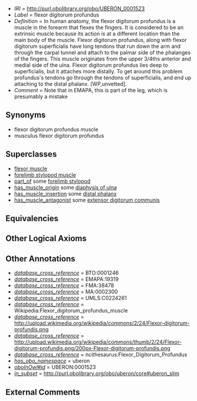  * *IRI* = http://purl.obolibrary.org/obo/UBERON_0001523
 * *Label* = flexor digitorum profundus
 * *Definition* = In human anatomy, the flexor digitorum profundus is a muscle in the forearm that flexes the fingers. It is considered to be an extrinsic muscle because its action is at a different location than the main body of the muscle. Flexor digitorum profundus, along with flexor digitorum superficialis have long tendons that run down the arm and through the carpal tunnel and attach to the palmar side of the phalanges of the fingers. This muscle originates from the upper 3/4ths anterior and medial side of the ulna. Flexor digitorum profundus lies deep to superficialis, but it attaches more distally. To get around this problem profundus's tendons go through the tendons of superficialis, and end up attaching to the distal phalanx. [WP,unvetted].
 * *Comment* = Note that in EMAPA, this is part of the leg, which is presumably a mistake

## Synonyms

 * flexor digitorum profundus muscle
 * musculus flexor digitorum profundus

## Superclasses

 * [flexor muscle](../../UBERON/66/UBERON_0000366.md)
 * [forelimb stylopod muscle](../../UBERON/55/UBERON_0004255.md)
 * [part_of](../../BFO/50/BFO_0000050.md) some [forelimb stylopod](../../UBERON/22/UBERON_0003822.md)
 * [has_muscle_origin](../../RO/72/RO_0002372.md) some [diaphysis of ulna](../../UBERON/10/UBERON_0001010.md)
 * [has_muscle_insertion](../../RO/73/RO_0002373.md) some [distal phalanx](../../UBERON/00/UBERON_0004300.md)
 * [has_muscle_antagonist](../../core#has/st/core#has_muscle_antagonist.md) some [extensor digitorum communis](../../UBERON/12/UBERON_0007612.md)

## Equivalencies


## Other Logical Axioms


## Other Annotations

 * *[database_cross_reference](../../ef/oboInOwl#hasDbXref.md)* = BTO:0001246
 * *[database_cross_reference](../../ef/oboInOwl#hasDbXref.md)* = EMAPA:19319
 * *[database_cross_reference](../../ef/oboInOwl#hasDbXref.md)* = FMA:38478
 * *[database_cross_reference](../../ef/oboInOwl#hasDbXref.md)* = MA:0002300
 * *[database_cross_reference](../../ef/oboInOwl#hasDbXref.md)* = UMLS:C0224261
 * *[database_cross_reference](../../ef/oboInOwl#hasDbXref.md)* = Wikipedia:Flexor_digitorum_profundus_muscle
 * *[database_cross_reference](../../ef/oboInOwl#hasDbXref.md)* = http://upload.wikimedia.org/wikipedia/commons/2/24/Flexor-digitorum-profundis.png
 * *[database_cross_reference](../../ef/oboInOwl#hasDbXref.md)* = http://upload.wikimedia.org/wikipedia/commons/thumb/2/24/Flexor-digitorum-profundis.png/200px-Flexor-digitorum-profundis.png
 * *[database_cross_reference](../../ef/oboInOwl#hasDbXref.md)* = ncithesaurus:Flexor_Digitorum_Profundus
 * *[has_obo_namespace](../../ce/oboInOwl#hasOBONamespace.md)* = uberon
 * *[oboInOwl#id](../../id/oboInOwl#id.md)* = UBERON:0001523
 * *[in_subset](../../et/oboInOwl#inSubset.md)* = http://purl.obolibrary.org/obo/uberon/core#uberon_slim

## External Comments

